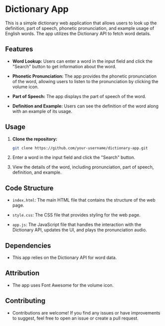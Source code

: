 # Dictionary App

This is a simple dictionary web application that allows users to look up the definition, part of speech, phonetic pronunciation, and example usage of English words. The app utilizes the Dictionary API to fetch word details.

## Features

- **Word Lookup:** Users can enter a word in the input field and click the "Search" button to get information about the word.

- **Phonetic Pronunciation:** The app provides the phonetic pronunciation of the word, allowing users to listen to the pronunciation by clicking the volume icon.

- **Part of Speech:** The app displays the part of speech of the word.

- **Definition and Example:** Users can see the definition of the word along with an example of its usage.

## Usage

1. **Clone the repository:**

   ```bash
   git clone https://github.com/your-username/dictionary-app.git
   ```

2. Enter a word in the input field and click the "Search" button.

3. View the details of the word, including pronunciation, part of speech, definition, and example.

## Code Structure

- `index.html`: The main HTML file that contains the structure of the web page.

- `style.css`: The CSS file that provides styling for the web page.

- `app.js`: The JavaScript file that handles the interaction with the Dictionary API, updates the UI, and plays the pronunciation audio.

## Dependencies

- This app relies on the Dictionary API for word data.

## Attribution

- The app uses Font Awesome for the volume icon.

## Contributing

- Contributions are welcome! If you find any issues or have improvements to suggest, feel free to open an issue or create a pull request.
